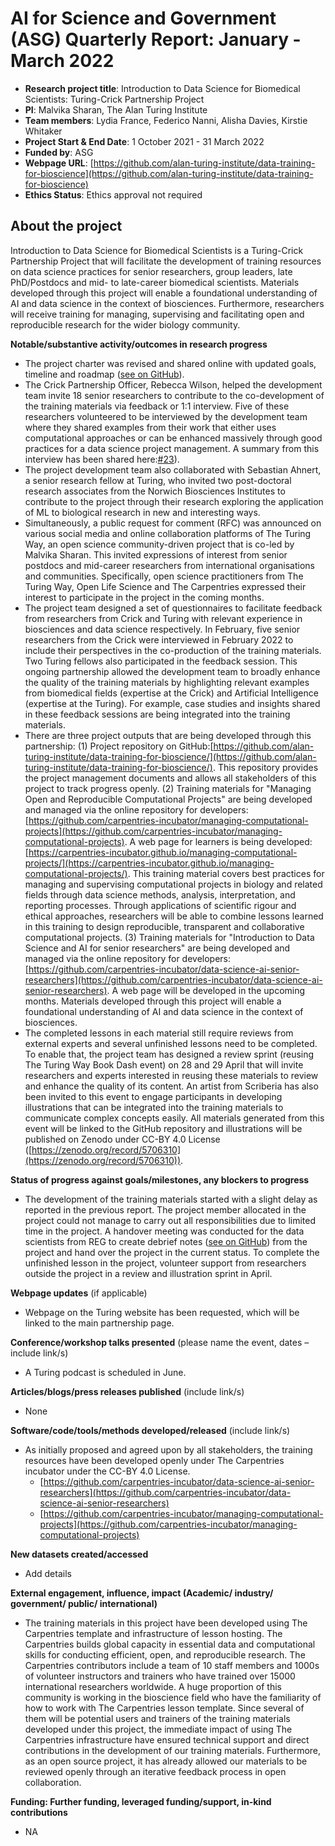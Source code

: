 # AI for Science and Government (ASG) Quarterly Report: January - March 2022

- **Research project title**: Introduction to Data Science for Biomedical Scientists: Turing-Crick Partnership Project
- **PI**: Malvika Sharan, The Alan Turing Institute
- **Team members**: Lydia France, Federico Nanni, Alisha Davies, Kirstie Whitaker
- **Project Start & End Date**: 1 October 2021 - 31 March 2022
- **Funded by**: ASG
- **Webpage URL**: [https://github.com/alan-turing-institute/data-training-for-bioscience](https://github.com/alan-turing-institute/data-training-for-bioscience) 
- **Ethics Status**: Ethics approval not required

## About the project

Introduction to Data Science for Biomedical Scientists is a Turing-Crick Partnership Project that will facilitate the development of training resources on data science practices for senior researchers, group leaders, late PhD/Postdocs and mid- to late-career biomedical scientists. Materials developed through this project will enable a foundational understanding of AI and data science in the context of biosciences. Furthermore, researchers will receive training for managing, supervising and facilitating open and reproducible research for the wider biology community.

**Notable/substantive activity/outcomes in research progress**

- The project charter was revised and shared online with updated goals, timeline and roadmap ([see on GitHub](https://github.com/alan-turing-institute/data-training-for-bioscience/blob/main/project-charter/2021-10-10-revised-charter.md)).
- The Crick Partnership Officer, Rebecca Wilson, helped the development team invite 18 senior researchers to contribute to the co-development of the training materials via feedback or 1:1 interview. Five of these researchers volunteered to be interviewed by the development team where they shared examples from their work that either uses computational approaches or can be enhanced massively through good practices for a data science project management. A summary from this interview has been shared here:[#23](https://github.com/alan-turing-institute/data-training-for-bioscience/issues/23)).
- The project development team also collaborated with Sebastian Ahnert, a senior research fellow at Turing, who invited two post-doctoral research associates from the Norwich Biosciences Institutes to contribute to the project through their research exploring the application of ML to biological research in new and interesting ways.
- Simultaneously, a public request for comment (RFC) was announced on various social media and online collaboration platforms of The Turing Way, an open science community-driven project that is co-led by Malvika Sharan. This invited expressions of interest from senior postdocs and mid-career researchers from international organisations and communities. Specifically, open science practitioners from The Turing Way, Open Life Science and The Carpentries expressed their interest to participate in the project in the coming months.
- The project team designed a set of questionnaires to facilitate feedback from researchers from Crick and Turing with relevant experience in biosciences and data science respectively. In February, five senior researchers from the Crick were interviewed in February 2022 to include their perspectives in the co-production of the training materials. Two Turing fellows also participated in the feedback session. This ongoing partnership allowed the development team to broadly enhance the quality of the training materials by highlighting relevant examples from biomedical fields (expertise at the Crick) and Artificial Intelligence (expertise at the Turing). For example, case studies and insights shared in these feedback sessions are being integrated into the training materials.
- There are three project outputs that are being developed through this partnership: (1) Project repository on GitHub:[https://github.com/alan-turing-institute/data-training-for-bioscience/](https://github.com/alan-turing-institute/data-training-for-bioscience/). This repository provides the project management documents and allows all stakeholders of this project to track progress openly. (2) Training materials for &quot;Managing Open and Reproducible Computational Projects&quot; are being developed and managed via the online repository for developers:[https://github.com/carpentries-incubator/managing-computational-projects](https://github.com/carpentries-incubator/managing-computational-projects). A web page for learners is being developed:[https://carpentries-incubator.github.io/managing-computational-projects/](https://carpentries-incubator.github.io/managing-computational-projects/). This training material covers best practices for managing and supervising computational projects in biology and related fields through data science methods, analysis, interpretation, and reporting processes. Through applications of scientific rigour and ethical approaches, researchers will be able to combine lessons learned in this training to design reproducible, transparent and collaborative computational projects. (3) Training materials for &quot;Introduction to Data Science and AI for senior researchers&quot; are being developed and managed via the online repository for developers:[https://github.com/carpentries-incubator/data-science-ai-senior-researchers](https://github.com/carpentries-incubator/data-science-ai-senior-researchers). A web page will be developed in the upcoming months. Materials developed through this project will enable a foundational understanding of AI and data science in the context of biosciences.
- The completed lessons in each material still require reviews from external experts and several unfinished lessons need to be completed. To enable that, the project team has designed a review sprint (reusing The Turing Way Book Dash event) on 28 and 29 April that will invite researchers and experts interested in reusing these materials to review and enhance the quality of its content. An artist from Scriberia has also been invited to this event to engage participants in developing illustrations that can be integrated into the training materials to communicate complex concepts easily. All materials generated from this event will be linked to the GitHub repository and illustrations will be published on Zenodo under CC-BY 4.0 License ([https://zenodo.org/record/5706310](https://zenodo.org/record/5706310)).

**Status of progress against goals/milestones, any blockers to progress**

- The development of the training materials started with a slight delay as reported in the previous report. The project member allocated in the project could not manage to carry out all responsibilities due to limited time in the project. A handover meeting was conducted for the data scientists from REG to create debrief notes ([see on GitHub](https://github.com/alan-turing-institute/data-training-for-bioscience/blob/main/meeting-notes/2022-04-08-hand-over-meeting.md)) from the project and hand over the project in the current status. To complete the unfinished lesson in the project, volunteer support from researchers outside the project in a review and illustration sprint in April.

**Webpage updates** (if applicable)

- Webpage on the Turing website has been requested, which will be linked to the main partnership page.

**Conference/workshop talks presented** (please name the event, dates – include link/s)

- A Turing podcast is scheduled in June.

**Articles/blogs/press releases published** (include link/s)

- None

**Software/code/tools/methods developed/released** (include link/s)

- As initially proposed and agreed upon by all stakeholders, the training resources have been developed openly under The Carpentries incubator under the CC-BY 4.0 License.
  - [https://github.com/carpentries-incubator/data-science-ai-senior-researchers](https://github.com/carpentries-incubator/data-science-ai-senior-researchers)
  - [https://github.com/carpentries-incubator/managing-computational-projects](https://github.com/carpentries-incubator/managing-computational-projects)

**New datasets created/accessed**

- Add details

**External engagement, influence, impact (Academic/ industry/ government/ public/ international)**

- The training materials in this project have been developed using The Carpentries template and infrastructure of lesson hosting. The Carpentries builds global capacity in essential data and computational skills for conducting efficient, open, and reproducible research. The Carpentries contributors include a team of 10 staff members and 1000s of volunteer instructors and trainers who have trained over 15000 international researchers worldwide. A huge proportion of this community is working in the bioscience field who have the familiarity of how to work with The Carpentries lesson template. Since several of them will be potential users and trainers of the training materials developed under this project, the immediate impact of using The Carpentries infrastructure have ensured technical support and direct contributions in the development of our training materials. Furthermore, as an open source project, it has already allowed our materials to be reviewed openly through an iterative feedback process in open collaboration.

**Funding: Further funding, leveraged funding/support, in-kind contributions**

- NA
